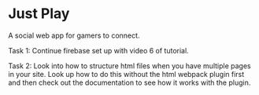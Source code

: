 # Just Play

A social web app for gamers to connect.

Task 1:
Continue firebase set up with video 6 of tutorial.

Task 2:
Look into how to structure html files when you have multiple pages in your site. Look up how to do this without the html webpack plugin first and then check out the documentation to see how it works with the plugin.